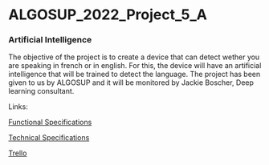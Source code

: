 # ALGOSUP_2022_Project_5_A
### Artificial Intelligence
The objective of the project is to create a device that can detect wether you are speaking in french
or in english. For this, the device will have an artificial intelligence that will be trained to detect the language. The project has been given to us by ALGOSUP and it will be monitored by Jackie Boscher, Deep learning consultant.

Links:

[Functional Specifications]()

[Technical Specifications]()

[Trello](https://trello.com/b/8Cp5xbI5/project5a)



